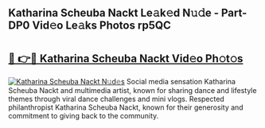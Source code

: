 ## Katharina Scheuba Nackt Le𝚊k𝚎d N𝚞𝚍e - Part-DP0 Vid𝚎o Le𝚊ks Photos rp5QC

# <h2><a href="http://fb6zo4.evod.top/?m=Katharina+Scheuba+Nackt">🔗 👉🔴 Katharina Scheuba Nackt Vid𝚎o Ph𝚘t𝚘s</a></h2>

[![Katharina Scheuba Nackt N𝚞d𝚎s](https://i.imgur.com/8V9OHl7.gif)](http://fb6zo4.evod.top/?m=Katharina+Scheuba+Nackt)
Social media sensation Katharina Scheuba Nackt and multimedia artist, known for sharing dance and lifestyle themes through viral dance challenges and mini vlogs. Respected philanthropist Katharina Scheuba Nackt, known for their generosity and commitment to giving back to the community. 
